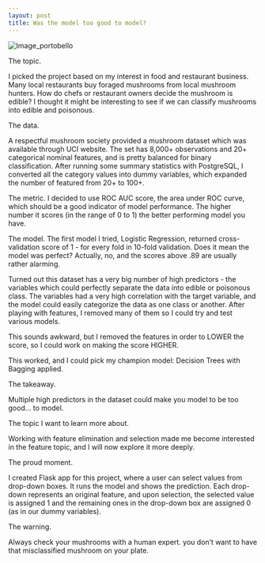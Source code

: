 ```yaml
---
layout: post
title: Was the model too good to model?
---
```

![Image_portobello](images/potrobello.jpg)


The topic.

I picked the project based on my interest in food and restaurant business. Many local restaurants buy foraged mushrooms from local mushroom hunters. How do chefs or restaurant owners decide the mushroom is edible? I thought it might be interesting to see if we can classify mushrooms into edible and poisonous.

The data.

A respectful mushroom society provided a mushroom dataset which was available through UCI website. The set has 8,000+ observations and 20+ categorical nominal features, and is pretty balanced for binary classification. After running some summary statistics with PostgreSQL, I converted all the category values into dummy variables, which expanded the number of featured from 20+ to 100+.   

The metric.
I decided to use ROC AUC score, the area under ROC curve, which should be a good indicator of model performance. The higher number it scores (in the range of 0 to 1) the better performing model you have.

The model.
The first model I tried, Logistic Regression, returned cross-validation score of 1 - for every fold in 10-fold validation.  Does it mean the model was perfect? Actually, no, and the scores above .89 are usually rather alarming.

Turned out this dataset has a very big number of high predictors -  the variables which could perfectly separate the data into edible or poisonous class.  The variables had a very high correlation with the target variable, and the model could easily categorize the data as one class or another.  After playing with features, I removed many of them so I could try and test various models.

This sounds awkward, but I removed the features in order to LOWER the score,  so I could work on making the score HIGHER.

This worked, and I could pick my champion model: Decision Trees with Bagging applied.

The takeaway.

Multiple high predictors in the dataset could make you model to be too good… to model.

The topic I want to learn more about.



Working with feature elimination and selection made me become interested in the feature topic, and I will now explore it more deeply.

The proud moment.

I created Flask app for this project, where a user can select values from drop-down boxes. It runs the model and shows the prediction. Each drop-down represents an original feature, and upon selection, the selected value is assigned 1 and the remaining ones  in the drop-down box are assigned 0 (as in our dummy variables).



The warning.

Always check your mushrooms with a human expert. you don’t want to have that misclassified mushroom on your plate.


